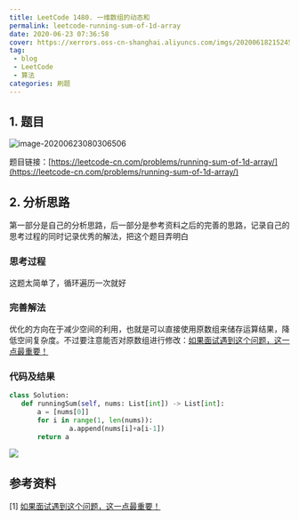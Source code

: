 ```yaml
---
title: LeetCode 1480. 一维数组的动态和
permalink: leetcode-running-sum-of-1d-array
date: 2020-06-23 07:36:58
cover: https://xerrors.oss-cn-shanghai.aliyuncs.com/imgs/20200618215245.png
tag: 
 - blog
 - LeetCode
 - 算法
categories: 刷题
---
```


## 1. 题目

![image-20200623080306506](https://xerrors.oss-cn-shanghai.aliyuncs.com/imgs/20200623080306.png)



题目链接：[https://leetcode-cn.com/problems/running-sum-of-1d-array/](https://leetcode-cn.com/problems/running-sum-of-1d-array/)

<!-- more -->

## 2. 分析思路

第一部分是自己的分析思路，后一部分是参考资料之后的完善的思路，记录自己的思考过程的同时记录优秀的解法，把这个题目弄明白

### 思考过程

这题太简单了，循环遍历一次就好

### 完善解法

优化的方向在于减少空间的利用，也就是可以直接使用原数组来储存运算结果，降低空间复杂度。不过要注意能否对原数组进行修改：[如果面试遇到这个问题，这一点最重要！](https://leetcode-cn.com/problems/running-sum-of-1d-array/solution/ru-guo-mian-shi-yu-dao-zhe-ge-wen-ti-zhe-yi-dian-z/)

### 代码及结果

 ```python
class Solution:
    def runningSum(self, nums: List[int]) -> List[int]:
        a = [nums[0]]
        for i in range(1, len(nums)):
                a.append(nums[i]+a[i-1])
        return a
 ```

![](https://xerrors.oss-cn-shanghai.aliyuncs.com/imgs/20200623075913.png)


## 参考资料

[1] [如果面试遇到这个问题，这一点最重要！](https://leetcode-cn.com/problems/running-sum-of-1d-array/solution/ru-guo-mian-shi-yu-dao-zhe-ge-wen-ti-zhe-yi-dian-z/)